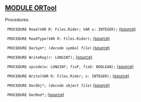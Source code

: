 
## [MODULE ORTool](https://github.com/io-core/Build/blob/main/ORTool.Mod)

Procedures:


<code>  PROCEDURE Read(VAR R: Files.Rider; VAR x: INTEGER);</code> [(source)](https://github.com/io-core/Build/blob/main/ORTool.Mod#L14)


<code>  PROCEDURE ReadType(VAR R: Files.Rider);</code> [(source)](https://github.com/io-core/Build/blob/main/ORTool.Mod#L20)


<code>  PROCEDURE DecSym*;  (*decode symbol file*)</code> [(source)](https://github.com/io-core/Build/blob/main/ORTool.Mod#L70)


<code>  PROCEDURE WriteReg(r: LONGINT);</code> [(source)](https://github.com/io-core/Build/blob/main/ORTool.Mod#L111)


<code>  PROCEDURE opcode(w: LONGINT; fixP, fixD: BOOLEAN);</code> [(source)](https://github.com/io-core/Build/blob/main/ORTool.Mod#L120)


<code>  PROCEDURE Write(VAR R: Files.Rider; x: INTEGER);</code> [(source)](https://github.com/io-core/Build/blob/main/ORTool.Mod#L171)


<code>  PROCEDURE DecObj*;   (*decode object file*)</code> [(source)](https://github.com/io-core/Build/blob/main/ORTool.Mod#L175)


<code>  PROCEDURE DecMod*;</code> [(source)](https://github.com/io-core/Build/blob/main/ORTool.Mod#L273)

